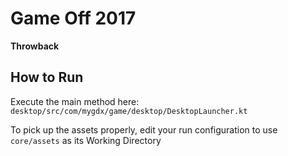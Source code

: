 # Game Off 2017
**Throwback**

## How to Run
Execute the main method here: `desktop/src/com/mygdx/game/desktop/DesktopLauncher.kt`

To pick up the assets properly, edit your run configuration to use `core/assets` as its Working Directory